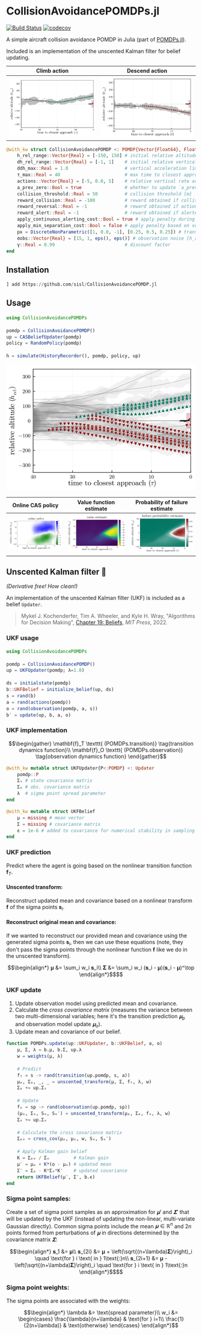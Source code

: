 # CollisionAvoidancePOMDPs.jl

[![Build Status](https://github.com/sisl/CollisionAvoidancePOMDPs.jl/actions/workflows/CI.yml/badge.svg)](https://github.com/sisl/CollisionAvoidancePOMDPs.jl/actions/workflows/CI.yml)
[![codecov](https://codecov.io/gh/sisl/CollisionAvoidancePOMDPs.jl/branch/main/graph/badge.svg)](https://codecov.io/gh/sisl/CollisionAvoidancePOMDPs.jl)


A simple aircraft collision avoidance POMDP in Julia (part of [POMDPs.jl](https://github.com/JuliaPOMDP/POMDPs.jl)).

Included is an implementation of the unscented Kalman filter for belief updating.

| Climb action | Descend action |
| :---: | :---: |
| <img src="./img/cas-climb.svg"> | <img src="./img/cas-descend.svg"> |

<!--
<p align="center">
    <img style="margin: 0 auto;" src="./img/cas-climb.svg">
    <img style="margin: 0 auto;" src="./img/cas-descend.svg">
</p>
-->

```julia
@with_kw struct CollisionAvoidancePOMDP <: POMDP{Vector{Float64}, Float64, Vector{Float64}}
    h_rel_range::Vector{Real} = [-150, 150] # initial relative altitudes [m]
    dh_rel_range::Vector{Real} = [-1, 1]    # initial relative vertical rates [m²]
    ddh_max::Real = 1.0                     # vertical acceleration limit [m/s²]
    τ_max::Real = 40                        # max time to closest approach [s]
    actions::Vector{Real} = [-5, 0.0, 5]    # relative vertical rate actions [m/s²]
    a_prev_zero::Bool = true                # whether to update `a_prev` when the action is zero
    collision_threshold::Real = 50          # collision threshold [m]
    reward_collision::Real = -100           # reward obtained if collision occurs
    reward_reversal::Real = -1              # reward obtained if action reverses direction (e.g., from +5 to -5)
    reward_alert::Real = -1                 # reward obtained if alerted (i.e., non-zero vertical rates)
    apply_continuous_alerting_cost::Bool = true # apply penalty during any alert, not just the first alert
    apply_min_separation_cost::Bool = false # apply penalty based on separation to be minimized
    px = DiscreteNonParametric([1, 0.0, -1], [0.25, 0.5, 0.25]) # transition noise on relative vertical rate [m/s²]
    σobs::Vector{Real} = [15, 1, eps(), eps()] # observation noise [h_rel, dh_rel, a_prev, τ]
    γ::Real = 0.99                          # discount factor
end
```

## Installation
```julia
] add https://github.com/sisl/CollisionAvoidancePOMDP.jl
```

## Usage
```julia
using CollisionAvoidancePOMDPs

pomdp = CollisionAvoidancePOMDP()
up = CASBeliefUpdater(pomdp)
policy = RandomPolicy(pomdp)

h = simulate(HistoryRecorder(), pomdp, policy, up)
```

<p align="center">
    <img src="./img/trajectories.svg">
</p>

| Online CAS policy | Value function estimate | Probability of failure estimate |
| :---: | :---: | :---: |
| <img src="./img/policy.svg"> | <img src="./img/value.svg"> | <img src="./img/pfail.svg"> |


## Unscented Kalman filter 🧼
_(Derivative free! How clean!)_

An implementation of the unscented Kalman filter (UKF) is included as a belief `Updater`.

> Mykel J. Kochenderfer, Tim A. Wheeler, and Kyle H. Wray, "Algorithms for Decision Making", [Chapter 19: Beliefs](https://algorithmsbook.com/files/chapter-19.pdf), _MIT Press_, 2022.

### UKF usage

```julia
using CollisionAvoidancePOMDPs

pomdp = CollisionAvoidancePOMDP()
up = UKFUpdater(pomdp; λ=1.0)

ds = initialstate(pomdp)
b::UKFBelief = initialize_belief(up, ds)
s = rand(b)
a = rand(actions(pomdp))
o = rand(observation(pomdp, a, s))
b′ = update(up, b, a, o)
```

### UKF implementation

```math
\begin{gather}
\mathbf{f}_T \texttt{ (POMDPs.transition)} \tag{transition dynamics function}\\
\mathbf{f}_O \texttt{ (POMDPs.observation)} \tag{observation dynamics function}
\end{gather}
```

```julia
@with_kw mutable struct UKFUpdater{P<:POMDP} <: Updater
    pomdp::P
    Σₛ # state covariance matrix
    Σₒ # obs. covariance matrix
    λ  # sigma point spread parameter
end
```

```julia
@with_kw mutable struct UKFBelief
    μ = missing # mean vector
    Σ = missing # covariance matrix
    ϵ = 1e-6 # added to covariance for numerical stability in sampling
end
```

### UKF prediction

Predict where the agent is going based on the nonlinear transition function $\mathbf{f}_T$.

#### Unscented transform:
Reconstruct updated mean and covariance based on a nonlinear transform $\mathbf{f}$ of the sigma points $\mathbf{s}_i$.

#### Reconstruct original mean and covariance:
If we wanted to reconstruct our provided mean and covariance using the generated sigma points $\mathbf{s}_i$, then we can use these equations (note, they don't pass the sigma points through the nonlinear function $\mathbf{f}$ like we do in the unscented transform).

```math
\begin{align*}
𝛍 &= \sum_i w_i 𝐬_i\\
𝚺 &= \sum_i w_i (𝐬_i - 𝛍)(𝐬_i - 𝛍)^\top
\end{align*}$$
```

### UKF update

1. Update observation model using predicted mean and covariance.
2. Calculate the _cross covariance matrix_ (measures the variance between two multi-dimensional variables; here it's the transition prediction $𝛍_p$ and observation model update $𝛍_o$).
3. Update mean and covariance of our belief.
```julia
function POMDPs.update(up::UKFUpdater, b::UKFBelief, a, o)
    μ, Σ, λ = b.μ, b.Σ, up.λ
    w = weights(μ, λ)

    # Predict
    fₜ = s -> rand(transition(up.pomdp, s, a))
    μₚ, Σₚ, _, _ = unscented_transform(μ, Σ, fₜ, λ, w)
    Σₚ += up.Σₛ

    # Update
    fₒ = sp -> rand(observation(up.pomdp, sp))
    (μₒ, Σₒ, Sₒ, Sₒ′) = unscented_transform(μₚ, Σₚ, fₒ, λ, w)
    Σₒ += up.Σₒ

    # Calculate the cross covariance matrix
    Σₚₒ = cross_cov(μₚ, μₒ, w, Sₒ, Sₒ′)

    # Apply Kalman gain belief
    K = Σₚₒ / Σₒ         # Kalman gain
    μ′ = μₚ + K*(o - μₒ) # updated mean
    Σ′ = Σₚ - K*Σₒ*K'    # updated covariance
    return UKFBelief(μ′, Σ′, b.ϵ)
end
```

### Sigma point samples:

Create a set of sigma point samples as an approximation for $𝛍′$ and $𝚺′$ that will be updated by the UKF (instead of updating the non-linear, multi-variate Gaussian directly). Common sigma points include the mean $𝛍 \in \mathbb{R}^n$ and $2n$ points formed from perturbations of $𝛍$ in directions determined by the covariance matrix $𝚺$:

```math
\begin{align*}
𝐬_1 &= 𝛍\\
𝐬_{2i} &= 𝛍 + \left(\sqrt{(n+\lambda)𝚺}\right)_i \quad \text{for } i \text{ in } 1\text{:}n\\
𝐬_{2i+1} &= 𝛍 - \left(\sqrt{(n+\lambda)𝚺}\right)_i \quad \text{for } i \text{ in } 1\text{:}n
\end{align*}$$
```

### Sigma point weights:

The sigma points are associated with the weights:

```math
\begin{align*}
\lambda &= \text{spread parameter}\\
w_i &= \begin{cases}
\frac{\lambda}{n+\lambda} & \text{for } i=1\\
\frac{1}{2(n+\lambda)} & \text{otherwise}
\end{cases}
\end{align*}
```
